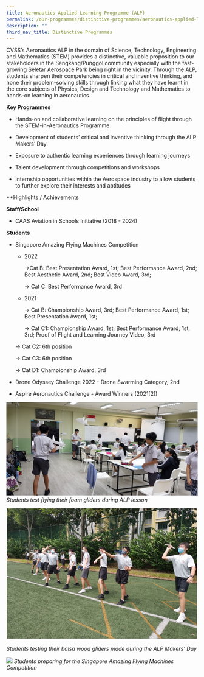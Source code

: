 ```yaml
---
title: Aeronautics Applied Learning Programme (ALP)
permalink: /our-programmes/distinctive-programmes/aeronautics-applied-learning-programme-alp/
description: ""
third_nav_title: Distinctive Programmes
---
```

CVSS’s Aeronautics ALP in the domain of Science, Technology, Engineering and Mathematics (STEM) provides a distinctive, valuable proposition to our stakeholders in the Sengkang/Punggol community especially with the fast-growing Seletar Aerospace Park being right in the vicinity. Through the ALP, students sharpen their competencies in critical and inventive thinking, and hone their problem-solving skills through linking what they have learnt in the core subjects of Physics, Design and Technology and Mathematics to hands-on learning in aeronautics.

**Key Programmes**

*   Hands-on and collaborative learning on the principles of flight through the STEM-in-Aeronautics Programme
    
*   Development of students’ critical and inventive thinking through the ALP Makers’ Day
    
*   Exposure to authentic learning experiences through learning journeys
    
*   Talent development through competitions and workshops
    
*   Internship opportunities within the Aerospace industry to allow students to further explore their interests and aptitudes
    

**Highlights / Achievements

**Staff/School**

*   CAAS Aviation in Schools Initiative (2018 - 2024)
    
**Students**

*   Singapore Amazing Flying Machines Competition
    

    *  2022
    

          ->Cat B: Best Presentation Award, 1st; Best Performance Award, 2nd; Best Aesthetic Award, 2nd; Best Video Award, 3rd; 

         -> Cat C: Best Performance Award, 3rd
    


    * 2021
    
        -> Cat B: Championship Award, 3rd; Best Performance Award, 1st; Best Presentation Award, 1st; 
    
      -> Cat C1: Championship Award, 1st; Best Performance Award, 1st, 3rd; Proof of Flight and Learning Journey Video, 3rd
    
     -> Cat C2: 6th position
    
     -> Cat C3: 6th position
    
     -> Cat D1: Championship Award, 3rd
    

*   Drone Odyssey Challenge 2022 - Drone Swarming Category, 2nd
    
*   Aspire Aeronautics Challenge - Award Winners (2021\[2\])
    

![](/images/Students%20test%20flying%20their%20foam%20gliders%20during%20ALP%20lesson_2020.jpg)
*Students test flying their foam gliders during ALP lesson*

![](/images/2023%20Distinctive%20Programmes/ALP/alp-picture%202_comp.JPG)

*Students testing their balsa wood gliders made during the ALP Makers’ Day*

![](/images/2023%20Distinctive%20Programmes/ALP/alp-picture%203.jpg)
*Students preparing for the Singapore Amazing Flying Machines Competition*